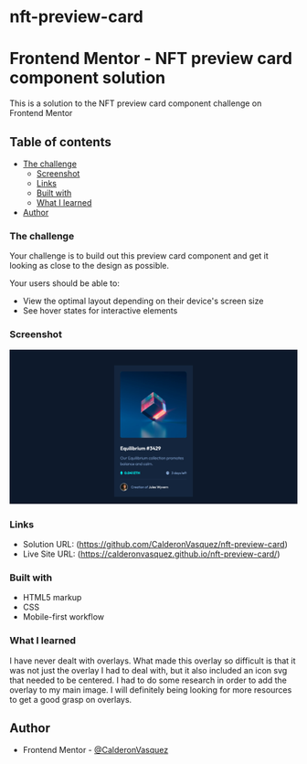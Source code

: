 # nft-preview-card

# Frontend Mentor - NFT preview card component solution

This is a solution to the NFT preview card component challenge on Frontend Mentor

## Table of contents

- [The challenge](#the-challenge)
  - [Screenshot](#screenshot)
  - [Links](#links)
  - [Built with](#built-with)
  - [What I learned](#what-i-learned)
- [Author](#author)


### The challenge

Your challenge is to build out this preview card component and get it looking as close to the design as possible.

Your users should be able to:

- View the optimal layout depending on their device's screen size
- See hover states for interactive elements

### Screenshot

![Screenshot](https://github.com/CalderonVasquez/nft-preview-card/blob/master/screenshot/NFT%20preview%20card%20component.png)

### Links

- Solution URL: (https://github.com/CalderonVasquez/nft-preview-card)
- Live Site URL: (https://calderonvasquez.github.io/nft-preview-card/)

### Built with

- HTML5 markup
- CSS
- Mobile-first workflow

### What I learned

I have never dealt with overlays. What made this overlay so difficult is that it was not just the overlay I had  to deal with, but it also included an icon svg that needed to be centered. I had to do some research in order to add the overlay to my main image. I will definitely being looking for more resources to get a good grasp on overlays.

## Author

- Frontend Mentor - [@CalderonVasquez](https://www.frontendmentor.io/profile/CalderonVasquez)
